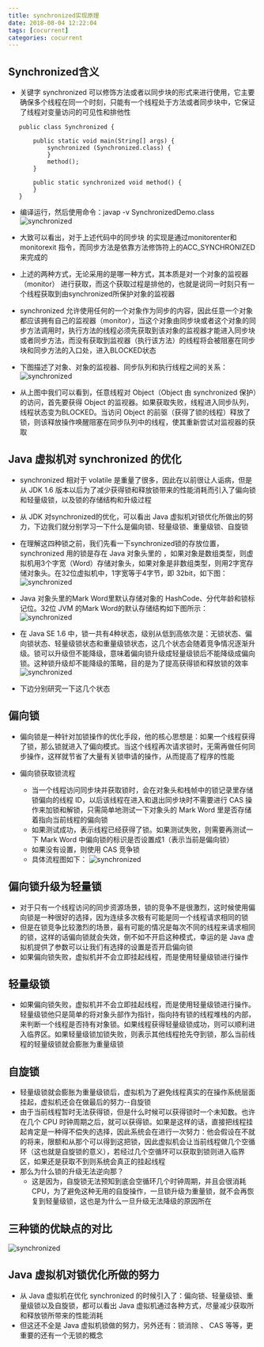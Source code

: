 ```yaml
---
title: synchronized实现原理
date: 2018-08-04 12:22:04
tags: [cocurrent]
categories: cocurrent
---
```


## Synchronized含义

  - 关键字 synchronized 可以修饰方法或者以同步块的形式来进行使用，它主要确保多个线程在同一个时刻，只能有一个线程处于方法或者同步块中，它保证了线程对变量访问的可见性和排他性
  ```
     public class Synchronized {
     
         public static void main(String[] args) {
             synchronized (Synchronized.class) {
             }
             method();
         }
     
         public static synchronized void method() {
         }
     }
  ```
  - 编译运行，然后使用命令：javap  -v SynchronizedDemo.class
    ![synchronized](synchronized1.png "Optional title")  
    
  - 大致可以看出，对于上述代码中的同步块 的实现是通过monitorenter和monitorexit 指令，而同步方法是依靠方法修饰符上的ACC_SYNCHRONIZED 来完成的
  
  - 上述的两种方式，无论采用的是哪一种方式，其本质是对一个对象的监视器（monitor） 进行获取，而这个获取过程是排他的，也就是说同一时刻只有一个线程获取到由synchronized所保护对象的监视器
  
  - synchronized 允许使用任何的一个对象作为同步的内容，因此任意一个对象都应该拥有自己的监视器（monitor），当这个对象由同步块或者这个对象的同步方法调用时，执行方法的线程必须先获取到该对象的监视器才能进入同步块或者同步方法，而没有获取到监视器（执行该方法）的线程将会被阻塞在同步块和同步方法的入口处，进入BLOCKED状态
  
  - 下图描述了对象、对象的监视器、同步队列和执行线程之间的关系：
    ![synchronized](synchronized2.png "Optional title")  
    
  - 从上图中我们可以看到，任意线程对 Object（Object 由 synchronized 保护）的访问，首先要获得 Object 的监视器。如果获取失败，线程进入同步队列，线程状态变为BLOCKED。当访问 Object 的前驱（获得了锁的线程）释放了锁，则该释放操作唤醒阻塞在同步队列中的线程，使其重新尝试对监视器的获取
  
## Java 虚拟机对 synchronized 的优化
  - synchronized 相对于 volatile 是重量了很多，因此在以前很让人诟病，但是从 JDK 1.6 版本以后为了减少获得锁和释放锁带来的性能消耗而引入了偏向锁和轻量级锁，以及锁的存储结构和升级过程
  
  - 从 JDK 对synchronized的优化，可以看出 Java 虚拟机对锁优化所做出的努力，下边我们就分别学习一下什么是偏向锁、轻量级锁、重量级锁、自旋锁
  
  - 在理解这四种锁之前，我们先看一下synchronized锁的存放位置，synchronized 用的锁是存在 Java 对象头里的 ，如果对象是数组类型，则虚拟机用3个字宽（Word）存储对象头，如果对象是非数组类型，则用2字宽存储对象头。在32位虚拟机中，1字宽等于4字节，即 32bit，如下图：
    ![synchronized](synchronized3.png "Optional title") 
  - Java 对象头里的Mark Word里默认存储对象的 HashCode、分代年龄和锁标记位。32位 JVM 的Mark Word的默认存储结构如下图所示：
    ![synchronized](synchronized4.png "Optional title") 
  - 在 Java SE 1.6 中，锁一共有4种状态，级别从低到高依次是：无锁状态、偏向锁状态、轻量级锁状态和重量级锁状态，这几个状态会随着竞争情况逐渐升级。锁可以升级但不能降级，意味着偏向锁升级成轻量级锁后不能降级成偏向锁。这种锁升级却不能降级的策略，目的是为了提高获得锁和释放锁的效率
    ![synchronized](synchronized5.png "Optional title") 
    
  - 下边分别研究一下这几个状态
  
## 偏向锁
  - 偏向锁是一种针对加锁操作的优化手段，他的核心思想是：如果一个线程获得了锁，那么锁就进入了偏向模式。当这个线程再次请求锁时，无需再做任何同步操作，这样就节省了大量有关锁申请的操作，从而提高了程序的性能
  
  - 偏向锁获取锁流程
    - 当一个线程访问同步块并获取锁时，会在对象头和栈帧中的锁记录里存储锁偏向的线程 ID，以后该线程在进入和退出同步块时不需要进行 CAS 操作来加锁和解锁，只需简单地测试一下对象头的 Mark Word 里是否存储着指向当前线程的偏向锁
    - 如果测试成功，表示线程已经获得了锁。如果测试失败，则需要再测试一下 Mark Word 中偏向锁的标识是否设置成1（表示当前是偏向锁）
    - 如果没有设置，则使用 CAS 竞争锁
    - 具体流程图如下：
    ![synchronized](synchronized6.png "Optional title") 
    
## 偏向锁升级为轻量锁
   - 对于只有一个线程访问的同步资源场景，锁的竞争不是很激烈，这时候使用偏向锁是一种很好的选择，因为连续多次极有可能是同一个线程请求相同的锁
   - 但是在锁竞争比较激烈的场景，最有可能的情况是每次不同的线程来请求相同的锁，这样的话偏向锁就会失效，倒不如不开启这种模式，幸运的是 Java 虚拟机提供了参数可以让我们有选择的设置是否开启偏向锁
   - 如果偏向锁失败，虚拟机并不会立即挂起线程，而是使用轻量级锁进行操作
   
## 轻量级锁
   - 如果偏向锁失败，虚拟机并不会立即挂起线程，而是使用轻量级锁进行操作。轻量级锁他只是简单的将对象头部作为指针，指向持有锁的线程堆栈的内部，来判断一个线程是否持有对象锁。如果线程获得轻量级锁成功，则可以顺利进入临界区。如果轻量级锁加锁失败，则表示其他线程抢先夺到锁，那么当前线程的轻量级锁就会膨胀为重量级锁
   
## 自旋锁
   - 轻量级锁就会膨胀为重量级锁后，虚拟机为了避免线程真实的在操作系统层面挂起，虚拟机还会在做最后的努力--自旋锁
   - 由于当前线程暂时无法获得锁，但是什么时候可以获得锁时一个未知数。也许在几个 CPU 时钟周期之后，就可以获得锁。如果是这样的话，直接把线程挂起肯定是一种得不偿失的选择，因此系统会在进行一次努力：他会假设在不就的将来，限额和从那个可以得到这把锁，因此虚拟机会让当前线程做几个空循环（这也就是自旋锁的意义），若经过几个空循环可以获取到锁则进入临界区，如果还是获取不到则系统会真正的挂起线程
   - 那么为什么锁的升级无法逆向那？
     - 这是因为，自旋锁无法预知到底会空循环几个时钟周期，并且会很消耗 CPU，为了避免这种无用的自旋操作，一旦锁升级为重量锁，就不会再恢复到轻量级锁，这也是为什么一旦升级无法降级的原因所在

## 三种锁的优缺点的对比
   ![synchronized](synchronized7.png "Optional title") 
   
## Java 虚拟机对锁优化所做的努力
   - 从 Java 虚拟机在优化 synchronized 的时候引入了：偏向锁、轻量级锁、重量级锁以及自旋锁，都可以看出 Java 虚拟机通过各种方式，尽量减少获取所和释放锁所带来的性能消耗
   - 但这还不全是 Java 虚拟机锁做的努力，另外还有：锁消除 、 CAS 等等，更重要的还有一个无锁的概念
   


   